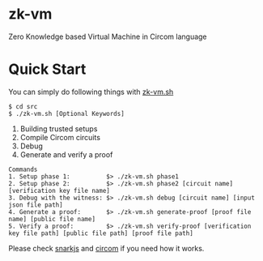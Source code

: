 # zk-vm
Zero Knowledge based Virtual Machine in Circom language

# Quick Start
You can simply do following things with [zk-vm.sh](https://github.com/Onther-Tech/zk-vm/blob/main/src/zk-vm.sh)

```
$ cd src
$ ./zk-vm.sh [Optional Keywords]
```

1. Building trusted setups
2. Compile Circom circuits
3. Debug
4. Generate and verify a proof

```
Commands
1. Setup phase 1:          $> ./zk-vm.sh phase1
2. Setup phase 2:          $> ./zk-vm.sh phase2 [circuit name] [verification key file name]
3. Debug with the witness: $> ./zk-vm.sh debug [circuit name] [input json file path]
4. Generate a proof:       $> ./zk-vm.sh generate-proof [proof file name] [public file name]
5. Verify a proof:         $> ./zk-vm.sh verify-proof [verification key file path] [public file path] [proof file path]
```

Please check [snarkjs](https://github.com/iden3/snarkjs) and [circom](https://github.com/iden3/circom) if you need how it works.